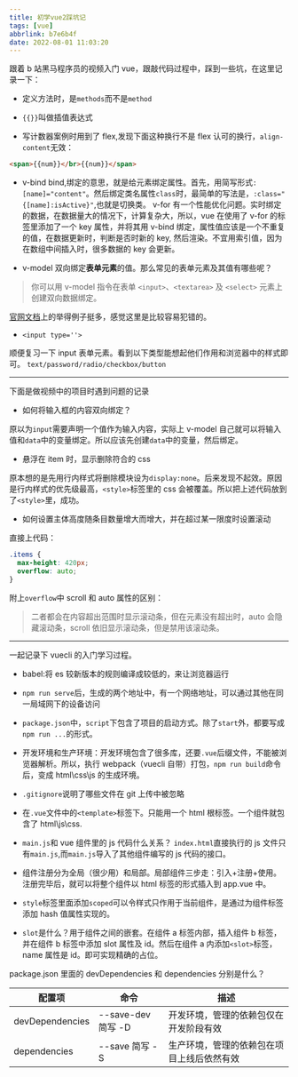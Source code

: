 ```yaml
---
title: 初学vue2踩坑记
tags: [vue]
abbrlink: b7e6b4f
date: 2022-08-01 11:03:20
---
```


跟着 b 站黑马程序员的视频入门 vue，跟敲代码过程中，踩到一些坑，在这里记录一下：

- 定义方法时，是`methods`而不是`method`
<!--more-->

- `{{}}`叫做插值表达式

- 写计数器案例时用到了 flex,发现下面这种换行不是 flex 认可的换行，`align-content`无效：

```html
<span>{{num}}</br>{{num}}</span>
```

- v-bind
  bind,绑定的意思，就是给元素绑定属性。首先，用简写形式`:[name]="content"`。然后绑定类名属性`class`时，最简单的写法是，`:class="{[name]:isActive}"`,也就是切换类。
  v-for 有一个性能优化问题。实时绑定的数据，在数据量大的情况下，计算复杂大，所以，vue 在使用了 v-for 的标签里添加了一个 key 属性，并将其用 v-bind 绑定，属性值应该是一个不重复的值，在数据更新时，判断是否时新的 key, 然后渲染。不宜用索引值，因为在数组中间插入时，很多数据的 key 会更新。

- v-model
  双向绑定**表单元素**的值。那么常见的表单元素及其值有哪些呢？

> 你可以用 v-model 指令在表单 `<input>`、`<textarea>` 及 `<select>` 元素上创建双向数据绑定。

[官网文档](https://cn.vuejs.org/v2/guide/forms.html)上的举得例子挺多，感觉这里是比较容易犯错的。

- `<input type=''>`

顺便复习一下 input 表单元素。看到以下类型能想起他们作用和浏览器中的样式即可。
`text/password/radio/checkbox/button`

---

下面是做视频中的项目时遇到问题的记录

- 如何将输入框的内容双向绑定？

原以为`input`需要声明一个值作为输入内容，实际上 v-model 自己就可以将输入值和`data`中的变量绑定。所以应该先创建`data`中的变量，然后绑定。

- 悬浮在 item 时，显示删除符合的 css

原本想的是先用行内样式将删除模块设为`display:none`。后来发现不起效。原因是行内样式的优先级最高，`<style>`标签里的 css 会被覆盖。所以把上述代码放到了`<style>`里，成功。

- 如何设置主体高度随条目数量增大而增大，并在超过某一限度时设置滚动

直接上代码：

```css
.items {
  max-height: 420px;
  overflow: auto;
}
```

附上`overflow`中 scroll 和 auto 属性的区别：

> 二者都会在内容超出范围时显示滚动条，但在元素没有超出时，auto 会隐藏滚动条，scroll 依旧显示滚动条，但是禁用该滚动条。

---

一起记录下 vuecli 的入门学习过程。

- babel:将 es 较新版本的规则编译成较低的，来让浏览器运行

- `npm run serve`后，生成的两个地址中，有一个网络地址，可以通过其他在同一局域网下的设备访问

- `package.json`中，`script`下包含了项目的启动方式。除了`start`外，都要写成`npm run ...`的形式。

- 开发环境和生产环境：开发环境包含了很多库，还要`.vue`后缀文件，不能被浏览器解析。所以，执行 webpack（vuecli 自带）打包，`npm run build`命令后，变成 html\css\js 的生成环境。

- `.gitignore`说明了哪些文件在 git 上传中被忽略

- 在`.vue`文件中的`<template>`标签下。只能用一个 html 根标签。一个组件就包含了 html\js\css.

- `main.js`和 vue 组件里的 js 代码什么关系？
  `index.html`直接执行的 js 文件只有`main.js`,而`main.js`导入了其他组件编写的 js 代码的接口。

- 组件注册分为全局（很少用）和局部。局部组件三步走：引入+注册+使用。注册完毕后，就可以将整个组件以 html 标签的形式插入到 app.vue 中。

- `style`标签里面添加`scoped`可以令样式只作用于当前组件，是通过为组件标签添加 hash 值属性实现的。

- `slot`是什么？用于组件之间的嵌套。在组件 a 标签内部，插入组件 b 标签，并在组件 b 标签中添加 slot 属性及 id。然后在组件 a 内添加`<slot>`标签，name 属性是 id。即可实现精确的占位。

package.json 里面的 devDependencies 和 dependencies 分别是什么？

<table>
<thead>
<tr>
<th>配置项</th>
<th>命令</th>
<th>描述</th>
</tr>
</thead>
<tbody>
<tr>
<td>devDependencies</td>
<td>--save-dev 简写 -D</td>
<td>开发环境，管理的依赖包仅在开发阶段有效</td>
</tr>
<tr>
<td>dependencies</td>
<td>--save 简写  -S</td>
<td>生产环境，管理的依赖包在项目上线后依然有效</td>
</tr>
</tbody>
</table>
